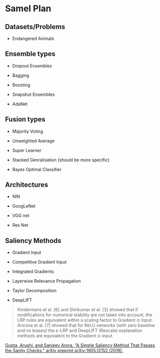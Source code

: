 # Samel Plan

## Datasets/Problems

- Endangered Animals

## Ensemble types

- Dropout Ensembles

- Bagging

- Boosting

- Snapshot Ensembles

- AdaNet

## Fusion types

- Majority Voting

- Unweighted Average

- Super Learner

- Stacked Genralisation (should be more specific)

- Bayes Optimal Classifier

## Architectures

- NIN

- GoogLeNet

- VGG net

- Res Net

## Saliency Methods

- Gradient Input

- Competitive Gradient Input

- Integrated Gradients

- Layerwise Relevance Propagation

- Taylor Decomposition

- DeepLIFT

> Kindermans et al. [6] and Shrikumar et al. [3] showed that if modifications for numerical stability are not taken into account, the LRP rules are equivalent within a scaling factor to Gradient ⊙ Input. Ancona et al. [7] showed that for ReLU networks (with zero baseline and no biases) the ε-LRP and DeepLIFT (Rescale) explanation methods are equivalent to the Gradient ⊙ Input.

[Gupta, Arushi, and Sanjeev Arora. "A Simple Saliency Method That Passes the Sanity Checks." arXiv preprint arXiv:1905.12152 (2019).](https://arxiv.org/abs/1905.12152)

